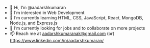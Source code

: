 - 👋 Hi, I’m @aadarshkumaran
- 👀 I’m interested in Web Development
- 🌱 I’m currently learning HTML, CSS, JavaScript, React, MongoDB, Node.js, and Express.js
- 💞️ I’m currently looking for jobs and to collaborate on more projects
- 📫 Reach me at aadarshkumaranak@gmail.com (or) https://www.linkedin.com/in/aadarshkumaran/

<!---
aadarshkumaran/aadarshkumaran is a ✨ special ✨ repository because its `README.md` (this file) appears on your GitHub profile.
You can click the Preview link to take a look at your changes.
--->
